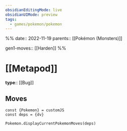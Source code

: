```yaml
---
obsidianEditingMode: live
obsidianUIMode: preview
tags:
  - games/pokemon/pokemon
---
```

%%
date:: 2022-11-19
parents:: [[Pokémon (Monsters)]]

gen1-moves:: [[Harden]]
%%

# [[Metapod]]

**type**:: [[Bug]]

## Moves

```dataviewjs
const {Pokemon} = customJS
const deps = {dv}

Pokemon.displayCurrentPokemonMoves(deps)
```